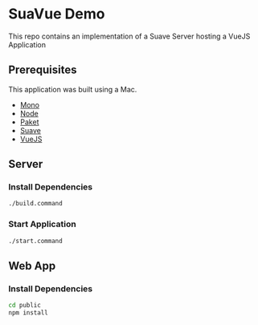 # SuaVue Demo

This repo contains an implementation of a Suave Server hosting a VueJS Application

## Prerequisites

This application was built using a Mac. 

- [Mono](https://www.mono-project.com/download/stable/#download-mac)
- [Node](https://nodejs.org/en/download/)
- [Paket](https://fsprojects.github.io/Paket/getting-started.html)
- [Suave](https://suave.io/)
- [VueJS](https://vuejs.org/v2/guide/)

## Server 

### Install Dependencies

```bash
./build.command
```

### Start Application

```bash
./start.command
```

## Web App

### Install Dependencies

```bash
cd public
npm install
```